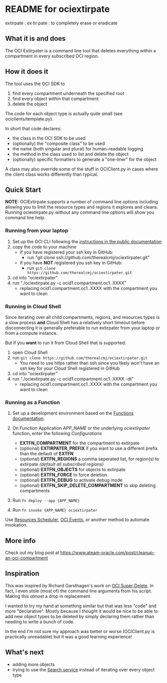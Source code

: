 # README for ociextirpate

extirpate
: ex·tir·pate
: to completely erase or eradicate

## What it is and does

The OCI Extirpater is a command line tool that deletes everything within a compartment in every subscribed OCI region.

## How it does it

The tool uses the OCI SDK to

1. find every compartment underneath the specified root
2. find every object within that compartment
3. delete the object

The code for each object type is actually quite small (see ociclients/template.py).

In short that code declares:

* the class in the OCI SDK to be used
* (optionally) the "composite class" to be used
* the name (both singular and plural) for human-readable logging
* the method in the class used to list and delete the object
* (optionally) specific formatters to generate a "one-liner" for the object

A class may also override some of the stuff in OCIClient.py in cases where the client class works differently than
typical.

## Quick Start

**NOTE:** OCIExtirpate supports a number of command line options including allowing you to limit
the resource types and regions it explores and cleans.
Running ociextirpate.py without any command line options will show you command line help.

### Running from your laptop

1. Set up the OCI CLI following the [instructions in the public documentation](https://docs.oracle.com/en-us/iaas/Content/API/SDKDocs/cliinstall.htm)
1. copy the code to your machine
   * if you have registered your ssh key in GitHub:
     * run "git clone ssh://github.com/therealcmj/ociextirpater.git"
   * if you have **NOT** registered you ssh key in GitHub:
       * run `git clone https://github.com/therealcmj/ociextirpater.git`
1. cd into "ociextirpater"
1. run "./ociextirpate.py -c ocid1.compartment.oc1..XXXX"
   * replacing ocid1.compartment.oc1..XXXX with the compartment you want to clean

### Running in Cloud Shell

Since iterating over all child compartments, regions, and resources types is a slow process **and** Cloud Shell has
a relatively short timeout before disconnecting it is generally preferable to run extirpater from your laptop or
from a compute instance.

But if you **want** to run it from Cloud Shell that is supported:

1. open Cloud Shell
1. run `git clone https://github.com/therealcmj/ociextirpater.git`
   * You need to use https rather than ssh since you likely won't have an ssh key for your Cloud Shell registered in GitHub
1. cd into "ociextirpater"
1. run "./ociextirpate.py -c ocid1.compartment.oc1..XXXX -dt"
   * replacing ocid1.compartment.oc1..XXXX with the compartment you want to clean

### Running as a Function

1. Set up a development environment based on the [Functions documentation](https://docs.oracle.com/en-us/iaas/Content/Functions/Tasks/functionsquickstartguidestop.htm).
1. On Function Application *APP_NAME* or the underlying *ociextirpater* function, enter the following *Configurations*

   * **EXTFN_COMPARTMENT** for the compartment to extirpate
   * (optional) **EXTIRPATER_PREFIX** if you want to use a different prefix than the default of **EXTFN**
   * (optional) **EXTFN_REGIONS** a comma seperated list, for region(s) to extirpate *(default all subscribed regions)*
   * (optional) **EXTFN_OBJECTS** for objects to extirpate
   * (optional) **EXTFN_FORCE** to force deletion
   * (optional) **EXTFN_DEBUG** to activate debug mode
   * (optional) **EXTFN_SKIP_DELETE_COMPARTMENT** to skip deleting compartments

1. Run `fn deploy --app {APP_NAME}`
1. Run `fn invoke {APP_NAME} ociextirpater`

Use [Resources Scheduler](https://docs.oracle.com/en-us/iaas/Content/resource-scheduler/home.htm), [OCI Events](https://docs.oracle.com/en-us/iaas/Content/Events/home.htm), or another method to automate invokation.

## More info

Check out my blog post at
<https://www.ateam-oracle.com/post/cleanup-an-oci-compartment>

## Inspiration

This was inspired by Richard Garsthagen's work on [OCI Super Delete](https://github.com/AnykeyNL/OCI-SuperDelete). In
fact, I even stole (most of) the command line arguments from his script. Making this *almost* a drop in replacement.

I wanted to try my hand at something similar but that was less "code" and more "declarative". Mostly because I thought
it would be nice to be able to add new object types to be deleted by simply declaring them rather than needing to write
a bunch of code.

In the end I'm not sure my approach was better or worse (OCIClient.py is practically unreadable) but it was a good
learning experience!

## What's next

* adding more objects
* trying to use the [Search service](https://docs.oracle.com/en-us/iaas/Content/Search/home.htm) instead of iterating over every object type
